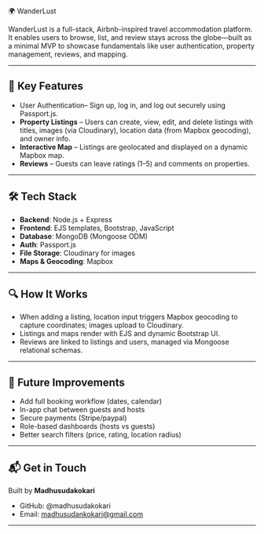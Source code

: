 
 🌍 WanderLust

WanderLust is a full-stack, Airbnb-inspired travel accommodation platform. It enables users to browse, list, and review stays across the globe—built as a minimal MVP to showcase fundamentals like user authentication, property management, reviews, and mapping.

---

## 🚀 Key Features

* User Authentication– Sign up, log in, and log out securely using Passport.js. 
* **Property Listings** – Users can create, view, edit, and delete listings with titles, images (via Cloudinary), location data (from Mapbox geocoding), and owner info.
* **Interactive Map** – Listings are geolocated and displayed on a dynamic Mapbox map. 
* **Reviews** – Guests can leave ratings (1–5) and comments on properties.

---

## 🛠️ Tech Stack

* **Backend**: Node.js + Express
* **Frontend**: EJS templates, Bootstrap, JavaScript
* **Database**: MongoDB (Mongoose ODM)
* **Auth**: Passport.js
* **File Storage**: Cloudinary for images
* **Maps & Geocoding**: Mapbox

---




## 🔍 How It Works

* When adding a listing, location input triggers Mapbox geocoding to capture coordinates; images upload to Cloudinary.
* Listings and maps render with EJS and dynamic Bootstrap UI.
* Reviews are linked to listings and users, managed via Mongoose relational schemas. 

---



## 🚀 Future Improvements

* Add full booking workflow (dates, calendar)
* In-app chat between guests and hosts
* Secure payments (Stripe/paypal)
* Role-based dashboards (hosts vs guests)
* Better search filters (price, rating, location radius)

---

## 📬 Get in Touch

Built by **Madhusudakokari**

* GitHub: @madhusudakokari
* Email: madhusudankokari@gmail.com

---


